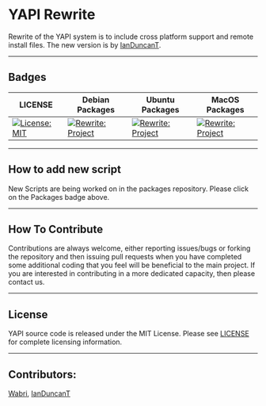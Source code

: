 # YAPI Rewrite
Rewrite of the YAPI system is to include cross  platform support and remote install files. The new version is by [IanDuncanT](https://github.com/IanDuncanT).

****

## Badges

| LICENSE | Debian Packages | Ubuntu Packages | MacOS Packages |
|---------|-----------------|-----------------|----------------|
|[![License: MIT](https://img.shields.io/badge/License-MIT-yellow.svg)](LICENSE)|[![Rewrite: Project](https://img.shields.io/badge/Rewrite-Debian-green.svg)](https://github.com/YetAnotherPackageInstaller/packages-linux-debian)|[![Rewrite: Project](https://img.shields.io/badge/Rewrite-Ubuntu-green.svg)](https://github.com/YetAnotherPackageInstaller/packages-linux-ubuntu)|[![Rewrite: Project](https://img.shields.io/badge/Rewrite-MacOS-green.svg)](https://github.com/YetAnotherPackageInstaller/packages-darwin)|


****

## How to add new script

New Scripts are being worked on in the packages repository. Please click on the Packages badge above.

****

## How To Contribute

Contributions are always welcome, either reporting issues/bugs or forking the repository and then issuing pull requests when you have completed some additional coding that you feel will be beneficial to the main project. If you are interested in contributing in a more dedicated capacity, then please contact us.

****

## License

YAPI source code is released under the MIT License. Please see [LICENSE](LICENSE) for complete licensing information.

****

## Contributors:

[Wabri](https://github.com/Wabri), [IanDuncanT](https://github.com/IanDuncanT)
